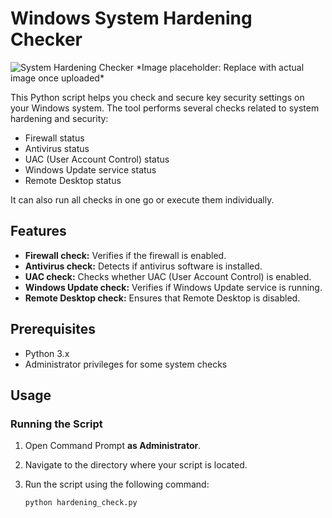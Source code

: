 # Windows System Hardening Checker
<img src="https://imgur.com/a/9A4hf7u" alt="System Hardening Checker"/>
*Image placeholder: Replace with actual image once uploaded*

This Python script helps you check and secure key security settings on your Windows system. The tool performs several checks related to system hardening and security:

- Firewall status
- Antivirus status
- UAC (User Account Control) status
- Windows Update service status
- Remote Desktop status

It can also run all checks in one go or execute them individually.

## Features

- **Firewall check:** Verifies if the firewall is enabled.
- **Antivirus check:** Detects if antivirus software is installed.
- **UAC check:** Checks whether UAC (User Account Control) is enabled.
- **Windows Update check:** Verifies if Windows Update service is running.
- **Remote Desktop check:** Ensures that Remote Desktop is disabled.

## Prerequisites

- Python 3.x
- Administrator privileges for some system checks

## Usage

### Running the Script

1. Open Command Prompt **as Administrator**.
2. Navigate to the directory where your script is located.
3. Run the script using the following command:

   ```bash
   python hardening_check.py
